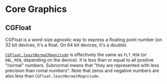 # Core Graphics

## CGFloat

CGFloat is a word-size agnostic way to express a floating point number (on 32 bit devices, it's a float. On 64 bit devices, it's a double).

[`CGFloat.leastNormalMagnitude`](https://developer.apple.com/documentation/coregraphics/cgfloat/1845209-leastnormalmagnitude) is effectively the same as `FLT_MIN` (or `DBL_MIN`, depending on the device). It is less than or equal to all positive "normal" numbers. Subnormal means that "they are represented with less precision than romal numbers". Note that zeros and negative numbers are also less than `CGFloat.leastNormalMagnitude`.
